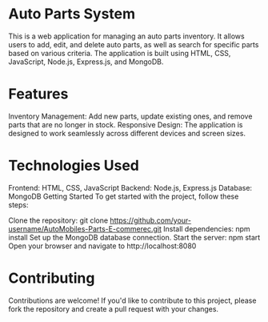 # Auto Parts System
This is a web application for managing an auto parts inventory. It allows users to add, edit, and delete auto parts, as well as search for specific parts based on various criteria. The application is built using HTML, CSS, JavaScript, Node.js, Express.js, and MongoDB.

# Features
Inventory Management: Add new parts, update existing ones, and remove parts that are no longer in stock.
Responsive Design: The application is designed to work seamlessly across different devices and screen sizes.

# Technologies Used
Frontend: HTML, CSS, JavaScript
Backend: Node.js, Express.js
Database: MongoDB
Getting Started
To get started with the project, follow these steps:

Clone the repository: git clone https://github.com/your-username/AutoMobiles-Parts-E-commerec.git
Install dependencies: npm install
Set up the MongoDB database connection.
Start the server: npm start
Open your browser and navigate to http://localhost:8080

# Contributing
Contributions are welcome! If you'd like to contribute to this project, please fork the repository and create a pull request with your changes.